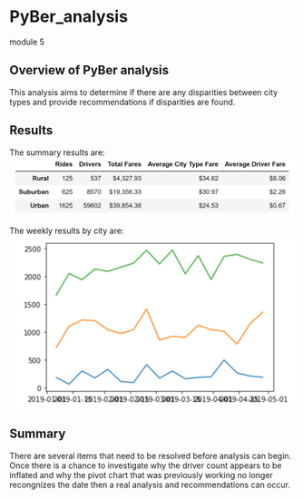 # PyBer_analysis
module 5
## Overview of PyBer analysis
This analysis aims to determine if there are any disparities between city types and provide recommendations if disparities are found. 

## Results
The summary results are:</br>
![Summary_results_image](https://github.com/JacquelineCl/PyBer_analysis/blob/4a10c9a861f89ecef46d835bb85b7f1eff976b7d/Resources/pyber_summary.PNG)

The weekly results by city are:</br>
![weekly_results_image](https://github.com/JacquelineCl/PyBer_analysis/blob/4a10c9a861f89ecef46d835bb85b7f1eff976b7d/Resources/pyber_weekly_fares_by_type.PNG)

## Summary
There are several items that need to be resolved before analysis can begin. Once there is a chance to investigate why the driver count appears to be inflated and why the pivot chart that was previously working no longer recongnizes the date then a real analysis and recommendations can occur. 

